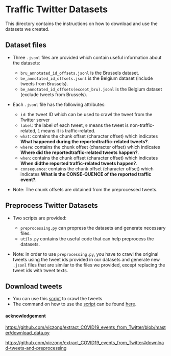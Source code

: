 # Traffic Twitter Datasets
This directory contains the instructions on how to download and use the datasets we created.

## Dataset files
- Three `.jsonl` files are provided which contain useful information about the datasets:
    - `bru_annotated_id_offsets.jsonl` is the Brussels dataset.
    - `be_annotated_id_offsets.jsonl` is the Belgium dataset (include tweets from Brussels).
    - `be_annotated_id_offsets(except_bru).jsonl` is the Belgium dataset (exclude tweets from Brussels).

- Each `.jsonl` file has the following attributes:
    - `id`: the tweet ID which can be used to crawl the tweet from the Twitter server
    - `label`: the label of each tweet, `0` means the tweet is non-traffic-related, `1` means it is traffic-related.
    - `what`: contains the chunk offset (character offset) which indicates **What  happened  during  the  reportedtraffic-related tweets?**.
    - `where`: contains the chunk offset (character offset) which indicates **Where did the reportedtraffic-related  tweets  happen?**.
    - `when`: contains the chunk offset (character offset) which indicates **When didthe reported traffic-related tweets happen?**.
    - `consequence`: contains the chunk offset (character offset) which indicates **What is the CONSE-QUENCE of the reported traffic event?**.

- Note: The chunk offsets are obtained from the preprocessed tweets.

## Preprocess Twitter Datasets
- Two scripts are provided:
    - `preprocessing.py` can propress the datasets and generate necessary files.
    - `utils.py` contains the useful code that can help preprocess the datasets.

- Note: in order to use `preprocessing.py`, you have to crawl the original tweets using the tweet ids provided in our datasets and generate new `.jsonl` files that are similar to the files we provided, except replacing the tweet ids with tweet texts. 

## Download tweets
- You can use this [script](https://github.com/viczong/extract_COVID19_events_from_Twitter/blob/master/download_data.py) to crawl the tweets.
- The command on how to use the [script](https://github.com/viczong/extract_COVID19_events_from_Twitter/blob/master/download_data.py) can be found [here](https://github.com/viczong/extract_COVID19_events_from_Twitter#download-tweets-and-preprocessing).

#### acknowledgement
https://github.com/viczong/extract_COVID19_events_from_Twitter/blob/master/download_data.py

https://github.com/viczong/extract_COVID19_events_from_Twitter#download-tweets-and-preprocessing
